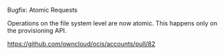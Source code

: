 Bugfix: Atomic Requests

Operations on the file system level are now atomic. This happens only on the provisioning API.

<https://github.com/owncloud/ocis/accounts/pull/82>
